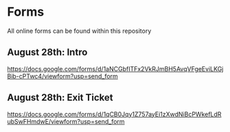 Forms
=====

All online forms can be found within this repository

August 28th: Intro
-------------------
https://docs.google.com/forms/d/1aNCGbfITFx2VkRJmBH5AvqVFgeEviLKGjBib-cPTwc4/viewform?usp=send_form

August 28th: Exit Ticket
-----------------------
https://docs.google.com/forms/d/1qCB0Jqy1Z757ayEi1zXwdNiBcPWkefLdRubSwFHmdwE/viewform?usp=send_form
